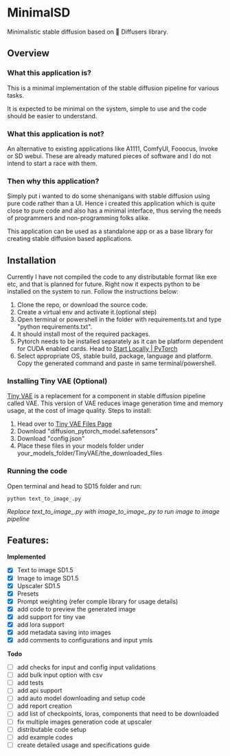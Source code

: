 # MinimalSD
Minimalistic stable diffusion based on 🤗 Diffusers library.

## Overview
### What this application is?
This is a minimal implementation of the stable diffusion pipeline for various tasks.

It is expected to be minimal on the system, simple to use and the code should be easier to understand.

### What this application is not?

An alternative to existing applications like A1111, ComfyUI, Fooocus, Invoke or SD webui. These are already matured pieces of software and I do not intend to start a race with them.

### Then why this application?

Simply put i wanted to do some shenanigans with stable diffusion using pure code rather than a UI. Hence i created this application which is quite close to pure code and also has a minimal interface, thus serving the needs of programmers and non-programming folks alike. 

This  application can be used as a standalone app or as a base library for creating stable diffusion based applications.

## Installation

Currently I have not compiled the code to any distributable format like exe etc, and that is planned for future. Right now it expects python to be installed on the system to run. Follow the instructions below:
1. Clone the repo, or download the source code.
2. Create a virtual env and activate it.(optional step)
3. Open terminal or powershell in the folder with requirements.txt and type "python requirements.txt".
4. It should install most of the required packages.
5. Pytorch needs to be installed separately as it can be platform dependent for CUDA enabled cards. Head to [Start Locally | PyTorch](https://pytorch.org/get-started/locally/) 
6. Select appropriate OS, stable build, package, language and platform. Copy the generated command and paste in same terminal/powershell.

### Installing Tiny VAE (Optional)
[Tiny VAE](https://huggingface.co/madebyollin/taesd) is a replacement for a component in stable diffusion pipeline called VAE.
This version of VAE reduces image generation time and memory usage, at the cost of image quality.
Steps to install:
1. Head over to [Tiny VAE Files Page](https://huggingface.co/madebyollin/taesd/tree/main)
2. Download "diffusion_pytorch_model.safetensors"
3. Download "config.json"
4. Place these files in your models folder under your_models_folder/TinyVAE/the_downloaded_files

### Running the code
Open terminal and head to SD15 folder and run:
```commandline
python text_to_image_.py
```
*Replace text_to_image_.py with image_to_image_.py to run image to image pipeline*

## Features:
**Implemented**
-[x] Text to image  SD1.5
-[x] Image to image  SD1.5
-[x] Upscaler SD1.5
-[x] Presets
-[x] Prompt weighting (refer comple library for usage details)
-[x] add code to preview the generated image
-[x] add support for tiny vae
-[x] add lora support 
-[x] add metadata saving into images
- [x] add comments to configurations and input ymls

 **Todo**
 
- [ ] add checks for input and config input validations
- [ ] add bulk input option with csv
- [ ] add tests
- [ ] add api support
- [ ] add auto model downloading and setup code
- [ ] add report creation
- [ ] add list of checkpoints, loras, components that need to be downloaded
- [ ] fix multiple images generation code at upscaler
- [ ] distributable code setup
- [ ] add example codes
- [ ] create detailed usage and specifications guide
